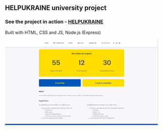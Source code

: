## HELPUKRAINE university project

### See the project in action - [HELPUKRAINE](link)

Built with HTML, CSS and JS, Node.js (Express)

![My Image](./images/helpukraineapp.png)
